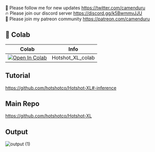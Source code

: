 🐣 Please follow me for new updates https://twitter.com/camenduru <br />
🔥 Please join our discord server https://discord.gg/k5BwmmvJJU <br />
🥳 Please join my patreon community https://patreon.com/camenduru <br />

## 🦒 Colab

| Colab | Info
| --- | --- |
[![Open In Colab](https://colab.research.google.com/assets/colab-badge.svg)](https://colab.research.google.com/github/camenduru/Hotshot-XL-colab/blob/main/Hotshot_XL_colab.ipynb) | Hotshot_XL_colab

## Tutorial
https://github.com/hotshotco/Hotshot-XL#-inference

## Main Repo
https://github.com/hotshotco/Hotshot-XL

## Output
![output (1)](https://github.com/camenduru/Hotshot-XL-colab/assets/54370274/954e9604-51a7-4097-9597-273be366a7ed)

